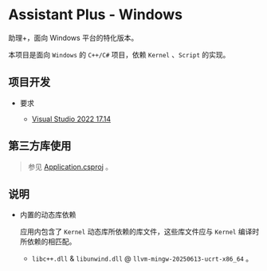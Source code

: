 # Assistant Plus - Windows

助理+，面向 Windows 平台的特化版本。

本项目是面向 `Windows` 的 `C++/C#` 项目，依赖 `Kernel` 、`Script` 的实现。

## 项目开发

* 要求
	
	* [Visual Studio 2022 17.14](https://visualstudio.microsoft.com/downloads/)

## 第三方库使用

> 参见 [Application.csproj](./Application/Application.csproj) 。

## 说明

* 内置的动态库依赖
	
	应用内包含了 `Kernel` 动态库所依赖的库文件，这些库文件应与 `Kernel` 编译时所依赖的相匹配。
	
	* `libc++.dll` & `libunwind.dll` @ `llvm-mingw-20250613-ucrt-x86_64` 。
